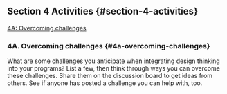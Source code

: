 ## Section 4 Activities {#section-4-activities}

[4A: Overcoming challenges](#4a-overcoming-challenges)

### 4A. Overcoming challenges {#4a-overcoming-challenges}

What are some challenges you anticipate when integrating design thinking into your programs? List a few, then think through ways you can overcome these challenges. Share them on the discussion board to get ideas from others. See if anyone has posted a challenge you can help with, too.